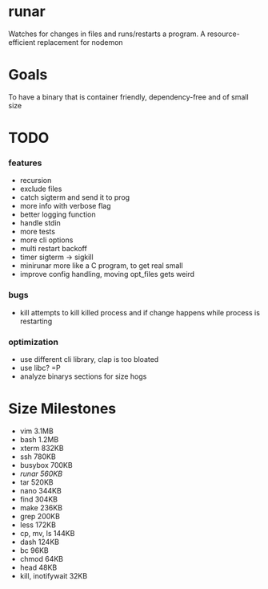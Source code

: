 # runar
Watches for changes in files and runs/restarts a program. A resource-efficient replacement for nodemon

# Goals
To have a binary that is container friendly, dependency-free and of small size

# TODO

### features
* recursion
* exclude files
* catch sigterm and send it to prog
* more info with verbose flag
* better logging function
* handle stdin
* more tests
* more cli options
* multi restart backoff
* timer sigterm -> sigkill
* minirunar more like a  C program, to get real small
* improve config handling, moving opt\_files gets weird

### bugs
* kill attempts to kill killed process and if change happens while process is restarting

### optimization
* use different cli library, clap is too bloated
* use libc? =P
* analyze binarys sections for size hogs

# Size Milestones
- vim 3.1MB
- bash 1.2MB
- xterm 832KB
- ssh 780KB
- busybox 700KB
- *runar 560KB*
- tar 520KB
- nano 344KB
- find 304KB
- make 236KB
- grep 200KB
- less 172KB
- cp, mv, ls 144KB
- dash 124KB
- bc 96KB
- chmod 64KB
- head 48KB
- kill, inotifywait 32KB
